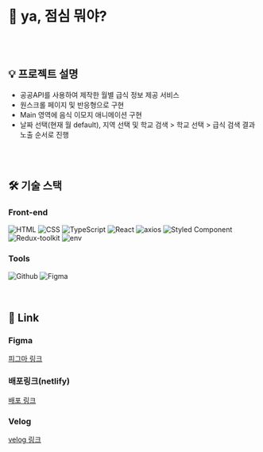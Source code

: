 # 🥨 ya, 점심 뭐야?
<br />
<br />

## 💡 프로젝트 설명
- 공공API를 사용하여 제작한 월별 급식 정보 제공 서비스<br/>
- 원스크롤 페이지 및 반응형으로 구현
- Main 영역에 음식 이모지 애니메이션 구현
- 날짜 선택(현재 월 default), 지역 선택 및 학교 검색 > 학교 선택 > 급식 검색 결과 노출 순서로 진행<br />
<br />
<br />


## 🛠 기술 스택
### <span> **Front-end** </span>
<div align="left">
  <img align="top" src="https://img.shields.io/badge/html5-E34F26?style=for-the-badge&logo=html5&logoColor=white" alt="HTML"> 
  <img align="top" src="https://img.shields.io/badge/css-1572B6?style=for-the-badge&logo=css3&logoColor=white" alt="CSS">
  <img align="top" src="https://img.shields.io/badge/typescript-3178C6?style=for-the-badge&logo=typescript&logoColor=black" alt="TypeScript">
    <img align="top" src="https://img.shields.io/badge/react-61DAFB?style=for-the-badge&logo=react&logoColor=black" alt="React">
    <img align="top" src="https://img.shields.io/badge/axios-5A29E4?style=for-the-badge&logo=axios&logoColor=white" alt="axios">
  <img align="top" src="https://img.shields.io/badge/styled%20components-DB7093?style=for-the-badge&logo=styled%20components&logoColor=black" alt="Styled Component">
  <img align="top" src="https://img.shields.io/badge/redux%20toolkit-764ABC?style=for-the-badge&logo=redux&logoColor=black" alt="Redux-toolkit">
  <img align="top" src="https://img.shields.io/badge/env-ECD53F?style=for-the-badge&logo=dotenv&logoColor=black" alt="env">
</div>

### <span>  **Tools** </span>
<div align="left">
  <img align="top" src="https://img.shields.io/badge/github-181717?style=for-the-badge&logo=github&logoColor=white" alt="Github"> 
  <img align="top" src="https://img.shields.io/badge/figma-F24E1E?style=for-the-badge&logo=figma&logoColor=white" alt="Figma">
</div>
<br />
<br />

## 📎 Link
### <span> **Figma** </span>
[피그마 링크](https://www.figma.com/file/8S8z4Kr3N2b6S6GC61KEPf/school-meal?type=design&node-id=0-1&mode=design&t=70jLGaer4sxnwImq-0)<br />

### <span> **배포링크(netlify)** </span>
[배포 링크](https://moonozz-school-meals.netlify.app/)<br />

### <span> **Velog** </span>
[velog 링크](https://velog.io/@moonozz/%EA%B8%89%EC%8B%9D-%ED%94%84%EB%A1%9C%EC%A0%9D%ED%8A%B8)<br />